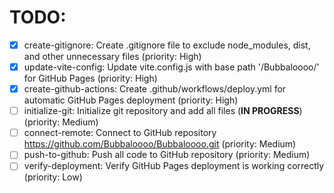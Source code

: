 # TODO:

- [x] create-gitignore: Create .gitignore file to exclude node_modules, dist, and other unnecessary files (priority: High)
- [x] update-vite-config: Update vite.config.js with base path '/Bubbaloooo/' for GitHub Pages (priority: High)
- [x] create-github-actions: Create .github/workflows/deploy.yml for automatic GitHub Pages deployment (priority: High)
- [ ] initialize-git: Initialize git repository and add all files (**IN PROGRESS**) (priority: Medium)
- [ ] connect-remote: Connect to GitHub repository https://github.com/Bubbaloooo/Bubbaloooo.git (priority: Medium)
- [ ] push-to-github: Push all code to GitHub repository (priority: Medium)
- [ ] verify-deployment: Verify GitHub Pages deployment is working correctly (priority: Low)
